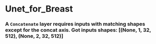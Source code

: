 # Unet_for_Breast

### A `Concatenate` layer requires inputs with matching shapes except for the concat axis. Got inputs shapes: [(None, 1, 32, 512), (None, 2, 32, 512)]
